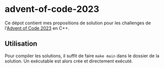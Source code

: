 # advent-of-code-2023
Ce dépot contient mes propositions de solution pour les challenges de l'[Advent of Code 2023](https://adventofcode.com/2023) en C++.

## Utilisation
Pour compiler les solutions, il suffit de faire `make main` dans le dossier de la solution. Un exécutable est alors crée et directement exécuté.

